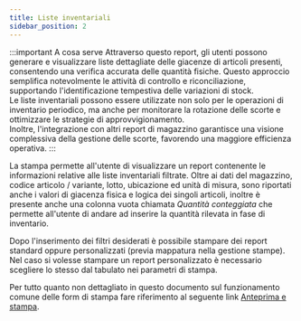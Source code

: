 ```yaml
---
title: Liste inventariali
sidebar_position: 2
---
```


:::important A cosa serve
Attraverso questo report, gli utenti possono generare e visualizzare liste dettagliate delle giacenze di articoli presenti, consentendo una verifica accurata delle quantità fisiche.
Questo approccio semplifica notevolmente le attività di controllo e riconciliazione, supportando l'identificazione tempestiva delle variazioni di stock.       
Le liste inventariali possono essere utilizzate non solo per le operazioni di inventario periodico, ma anche per monitorare la rotazione delle scorte e ottimizzare le strategie di approvvigionamento.     
Inoltre, l'integrazione con altri report di magazzino garantisce una visione complessiva della gestione delle scorte, favorendo una maggiore efficienza operativa.
:::

La stampa permette all'utente di visualizzare un report contenente le informazioni relative alle liste inventariali filtrate.
Oltre ai dati del magazzino, codice articolo / variante, lotto, ubicazione ed unità di misura, sono riportati anche i valori di giacenza fisica e logica dei singoli articoli, inoltre è presente anche una colonna vuota chiamata *Quantità conteggiata* che permette all'utente di andare ad inserire la quantità rilevata in fase di inventario.

Dopo l'inserimento dei filtri desiderati è possibile stampare dei report standard oppure personalizzati (previa mappatura nella gestione stampe). Nel caso si volesse stampare un report personalizzato è necessario scegliere lo stesso dal tabulato nei parametri di stampa.

Per tutto quanto non dettagliato in questo documento sul funzionamento comune delle form di stampa fare riferimento al seguente link [Anteprima e stampa](/docs/guide/common/operations-with-data/reports).